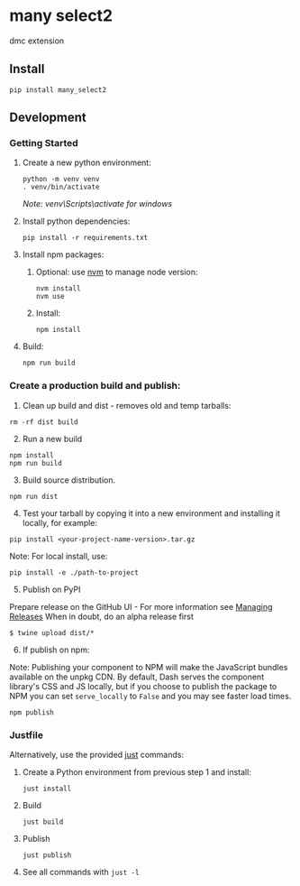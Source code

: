 # many select2

dmc extension

## Install

```shell
pip install many_select2
```

## Development
### Getting Started

1. Create a new python environment:
   ```shell
   python -m venv venv
   . venv/bin/activate
   ```
   _Note: venv\Scripts\activate for windows_

2. Install python dependencies:
   ```shell
   pip install -r requirements.txt
   ```
3. Install npm packages:
   1. Optional: use [nvm](https://github.com/nvm-sh/nvm) to manage node version:
      ```shell
      nvm install
      nvm use
      ```
   2. Install:
      ```shell
      npm install
      ```
4. Build:
   ```shell
   npm run build
   ```


### Create a production build and publish:

1. Clean up build and  dist - removes old and temp tarballs:
```
rm -rf dist build
```


2. Run a new build
```
npm install
npm run build
```

3. Build source distribution.  
```
npm run dist
```

4. Test your tarball by copying it into a new environment and installing it locally, for example:
```
pip install <your-project-name-version>.tar.gz
```

Note:  For local install, use:

```
pip install -e ./path-to-project
```


5. Publish on PyPI

Prepare release on the GitHub UI - For more information see [Managing Releases](https://docs.github.com/en/repositories/releasing-projects-on-github/managing-releases-in-a-repository)
When in doubt, do an alpha release first
```
$ twine upload dist/*
```
6. If publish on npm:

Note: Publishing your component to NPM will make the JavaScript bundles available on the unpkg CDN. By default, Dash serves the component library's CSS and JS locally, but if you choose to publish the package to NPM you can set `serve_locally` to `False` and you may see faster load times.
```
npm publish
``` 


### Justfile

Alternatively, use the provided [just](https://github.com/casey/just) commands:

1. Create a Python environment from previous step 1 and install:
   ```shell
   just install
   ```
2. Build
   ```shell
   just build
   ```
3. Publish
   ```shell
   just publish
   ```
4. See all commands with `just -l`
